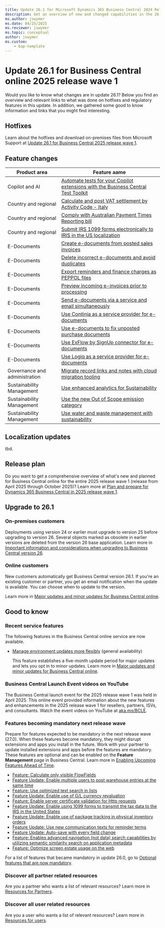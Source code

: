 ```yaml
---
title: Update 26.1 for Microsoft Dynamics 365 Business Central 2024 Release Wave 1
description: Get an overview of new and changed capabilities in the 26.1 update of Business Central online, which is part of 2025 release wave 1
ms.author: jswymer
ms.date: 04/25/2025
ms.reviewer: jswymer
ms.topic: conceptual
author: jswymer
ms.custom:
    - bap-template
---
```

# Update 26.1 for Business Central online 2025 release wave 1

Would you like to know what changes are in update 26.1? Below you find an overview and relevant links to what was done on hotfixes and regulatory features in this update. In addition, we gathered some good to know information and links that you might find interesting.

## Hotfixes

Learn about the hotfixes and download on-premises files from Microsoft Support at [Update 26.1 for Business Central 2025 release wave 1](https://support.microsoft.com/help/5059415).

## Feature changes

| Product area           | Feature aame                                                                      |
|-------------------------------|-----------------------------------------------------------------------------------|
| Copilot and AI                | [Automate tests for your Copilot extensions with the Business Central Test Toolkit](/dynamics365/release-plan/2025wave1/smb/dynamics365-business-central/automate-tests-copilot-extensions-business-central-test-toolkit) |
| Country and regional          | [Calculate and post VAT settlement by Activity Code - Italy](/dynamics365/release-plan/2025wave1/smb/dynamics365-business-central/allowing-calculation-posting-vat-settlement-activity-code-italy) |
| Country and regional          | [Comply with Australian Payment Times Reporting bill](/dynamics365/release-plan/2025wave1/smb/dynamics365-business-central/comply-australian-payment-time-reporting-bill) |
| Country and regional          | [Submit IRS 1099 forms electronically to IRIS in the US localization](/dynamics365/release-plan/2025wave1/smb/dynamics365-business-central/submit-irs1099-forms-electronically-iris) |
| E-Documents                     | [Create e-documents from posted sales invoices](/dynamics365/release-plan/2025wave1/smb/dynamics365-business-central/create-e-documents-posted-sales-invoices) |
| E-Documents                     | [Delete incorrect e-documents and avoid duplicates](/dynamics365/release-plan/2025wave1/smb/dynamics365-business-central/delete-incorrect-e-documents-avoid-duplicates) |
| E-Documents                     | [Export reminders and finance charges as PEPPOL files](/dynamics365/release-plan/2025wave1/smb/dynamics365-business-central/export-reminders-finance-charges-as-peppol-files) |
| E-Documents                     | [Preview incoming e-invoices prior to processing](/dynamics365/release-plan/2025wave1/smb/dynamics365-business-central/preview-incoming-e-invoices-prior-processing) |
| E-Documents                     | [Send e-documents via a service and email simultaneously](/dynamics365/release-plan/2025wave1/smb/dynamics365-business-central/send-e-documents-via-service-email-simultaneously) |
| E-Documents                     | [Use Continia as a service provider for e-documents](/dynamics365/release-plan/2025wave1/smb/dynamics365-business-central/use-continia-as-service-provider-e-documents) |
| E-Documents                     | [Use e-documents to fix unposted purchase documents](/dynamics365/release-plan/2025wave1/smb/dynamics365-business-central/use-e-documents-fix-unposted-purchase-credit-memos) |
| E-Documents                     | [Use ExFlow by SignUp connector for e-documents](/dynamics365/release-plan/2025wave1/smb/dynamics365-business-central/use-exflow-signup-connector-e-documents) |
| E-Documents                     | [Use Logiq as a service provider for e-documents](/dynamics365/release-plan/2025wave1/smb/dynamics365-business-central/use-new-service-providers-e-documents-framework) |
| Governance and administration | [Migrate record links and notes with cloud migration tooling](/dynamics365/release-plan/2025wave1/smb/dynamics365-business-central/migrate-record-links-notes-cloud-migration-tooling) |
| Sustainability Management     | [Use enhanced analytics for Sustainability](/dynamics365/release-plan/2025wave1/smb/dynamics365-business-central/use-enhanced-analytics-sustainability) |
| Sustainability Management     | [Use the new Out of Scope emission category](/dynamics365/release-plan/2025wave1/smb/dynamics365-business-central/use-new-out-scope-emission-category) |
| Sustainability Management     | [Use water and waste management with sustainability](/dynamics365/release-plan/2025wave1/smb/dynamics365-business-central/use-water-waste-management-sustainability) |

## Localization updates

tbd.

## Release plan

Do you want to get a comprehensive overview of what's new and planned for Business Central online for the entire 2025 release wave 1 (release from April 2025 through October 2025)? Learn more at [Plan and prepare for Dynamics 365 Business Central in 2025 release wave 1](/dynamics365/release-plan/2025wave1/smb/dynamics365-business-central/)<!--(https://aka.ms/BCReleasePlan)-->.

## Upgrade to 26.1

### On-premises customers

Deployments using version 24 or earlier must upgrade to version 25 before upgrading to version 26. Several objects marked as obsolete in earlier versions are deleted from the version 26 base application. Learn more in [Important information and considerations when upgrading to Business Central version 26](../upgrade/upgrade-considerations-v26.md).

### Online customers

New customers automatically get Business Central version 26.1. If you're an existing customer or partner, you get an email notification when the update is available. You can choose when to update to the version.  

Learn more in [Major updates and minor updates for Business Central online](../administration/tenant-admin-center-update-management#schedule-an-update).


## Good to know

### Recent service features

The following features in the Business Central online service are now available.

- [Manage environment updates more flexibly](/dynamics365/release-plan/2025wave1/smb/dynamics365-business-central/manage-environment-updates-more-flexibly) (general availability)

  This feature establishes a five-month update period for major updates and lets you opt in to minor updates. Learn more in [Major updates and minor updates for Business Central online](../administration/update-rollout-timeline.md).  

### Business Central Launch Event videos on YouTube

The Business Central launch event for the 2025 release wave 1 was held in April 2025. This online event provided information about the new features and enhancements in the 2025 release wave 1 for resellers, partners, ISVs, and consultants. Watch the event videos on YouTube at [aka.ms/BCLE](https://aka.ms/BCLE).

### Features becoming mandatory next release wave

Prepare for features expected to be mandatory in the next release wave (27.0). When these features become mandatory, they might disrupt extensions and apps you install in the future. Work with your partner to update installed extensions and apps before the features are mandatory. These features are optional and can be enabled on the **Feature Management** page in Business Central. Learn more in [Enabling Upcoming Features Ahead of Time](../administration/feature-management.md).

- [Feature: Calculate only visible FlowFields](../developer/calculate-only-visible-flowfields-feature-key.md)
- [Feature Update: Enable multiple users to post warehouse entries at the same time](/dynamics365/business-central/design-details-warehouse-entries#creating-warehouse-transactions) <!--(/dynamics365/release-plan/2024wave2/smb/dynamics365-business-central/allow-more-than-one-user-post-warehouse-entries-at-time)-->
- [Feature: Use optimized text search in lists](/dynamics365/business-central/design-details-warehouse-entries#creating-warehouse-transactions)
- [Feature Update: Enable use of G/L currency revaluation](/dynamics365/business-central/finance-revalue-account-balances)
- [Feature: Enable server certificate validation for Http requests](../developer/devenv-httpcertvalid-feature-key.md)
- [Feature Update: Enable using 1099 forms to transmit the tax data to the IRS in the United States](/dynamics365/business-central/localfunctionality/unitedstates/set-up-use-irs1099-form)
- [Feature Update: Enable use of package tracking in physical inventory orders](/dynamics365/business-central/inventory-how-work-item-tracking)
- [Feature Update: Use new communication texts for reminder terms](/dynamics365/business-central/finance-automate-reminders)
- [Feature Update: Auto-save with every field change](/dynamics365-release-plan/2022wave2/smb/dynamics365-business-central/auto-save-as-work)
- [Feature: Enables advanced navigation (not data) search capabilities by utilizing semantic similarity search on application metadata](../developer/semantic-search-feature-key.md)
- [Feature: Optimize screen estate usage on the web](/dynamics365/release-plan/2025wave1/smb/dynamics365-business-central/optimize-screen-estate-usage-web)

For a list of features that became mandatory in update 26.0, go to [Optional features that are now mandatory](https://aka.ms/BCFeatureMgmt).

### Discover all partner related resources

Are you a partner who wants a list of relevant resources? Learn more in [Resources for Partners](https://aka.ms/BCAll).

### Discover all user related resources

Are you a user who wants a list of relevant resources? Learn more in [Resources for users](https://aka.ms/BCUsers).  
